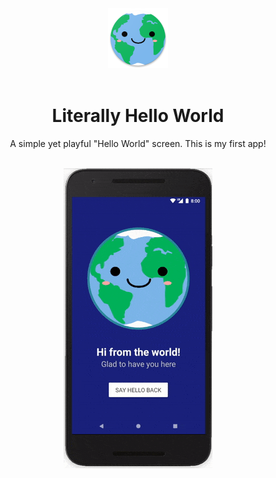 <div align="center"><img src="app/src/main/res/mipmap-xhdpi/ic_launcher.png"></div>
<br/>
<h1 align="center">Literally Hello World</h1>
<p align="center">A simple yet playful "Hello World" screen. This is my first app!</p>
<br/>
<div align="center"><img src="Screenshots/ezgif-5-51a1b7ecda.gif"></img><br/><br/></div>
